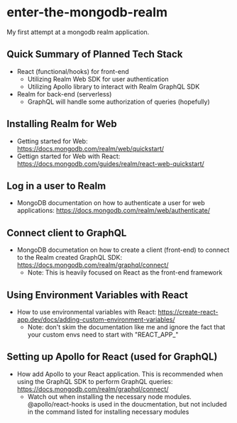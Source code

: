 # enter-the-mongodb-realm

My first attempt at a mongodb realm application.

## Quick Summary of Planned Tech Stack

- React (functional/hooks) for front-end
  - Utilizing Realm Web SDK for user authentication
  - Utilizing Apollo library to interact with Realm GraphQL SDK
- Realm for back-end (serverless)
  - GraphQL will handle some authorization of queries (hopefully)

## Installing Realm for Web

- Getting started for Web: https://docs.mongodb.com/realm/web/quickstart/
- Gettign started for Web with React: https://docs.mongodb.com/guides/realm/react-web-quickstart/

## Log in a user to Realm

- MongoDB documentation on how to authenticate a user for web applications: https://docs.mongodb.com/realm/web/authenticate/

## Connect client to GraphQL

- MongoDB documetation on how to create a client (front-end) to connect to the Realm created GraphQL SDK: https://docs.mongodb.com/realm/graphql/connect/
  - Note: This is heavily focused on React as the front-end framework

## Using Environment Variables with React

- How to use environmental variables with React: https://create-react-app.dev/docs/adding-custom-environment-variables/
  - Note: don't skim the documentation like me and ignore the fact that your custom envs need to start with "REACT_APP\_"

## Setting up Apollo for React (used for GraphQL)

- How add Apollo to your React application. This is recommended when using the GraphQL SDK to perform GraphQL queries: https://docs.mongodb.com/realm/graphql/connect/
  - Watch out when installing the necessary node modules. @apollo/react-hooks is used in the doucmentation, but not included in the command listed for installing necessary modules
